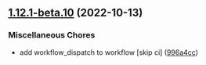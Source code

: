 ## [1.12.1-beta.10](https://github.com/Wynntils/Wynntils/compare/v1.12.1-beta.9...v1.12.1-beta.10) (2022-10-13)


### Miscellaneous Chores

* add workflow_dispatch to workflow [skip ci] ([996a4cc](https://github.com/Wynntils/Wynntils/commit/996a4cc435dda05b3c3a520407f8624f20fec81d))

